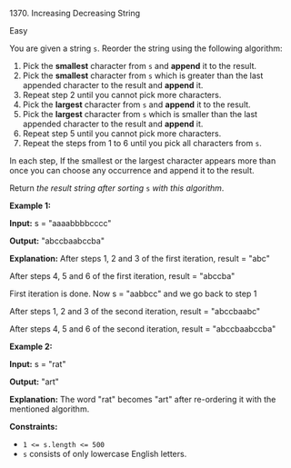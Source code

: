 1370\. Increasing Decreasing String

Easy

You are given a string `s`. Reorder the string using the following algorithm:

1.  Pick the **smallest** character from `s` and **append** it to the result.
2.  Pick the **smallest** character from `s` which is greater than the last appended character to the result and **append** it.
3.  Repeat step 2 until you cannot pick more characters.
4.  Pick the **largest** character from `s` and **append** it to the result.
5.  Pick the **largest** character from `s` which is smaller than the last appended character to the result and **append** it.
6.  Repeat step 5 until you cannot pick more characters.
7.  Repeat the steps from 1 to 6 until you pick all characters from `s`.

In each step, If the smallest or the largest character appears more than once you can choose any occurrence and append it to the result.

Return _the result string after sorting_ `s` _with this algorithm_.

**Example 1:**

**Input:** s = "aaaabbbbcccc"

**Output:** "abccbaabccba"

**Explanation:** After steps 1, 2 and 3 of the first iteration, result = "abc" 

After steps 4, 5 and 6 of the first iteration, result = "abccba"

First iteration is done. Now s = "aabbcc" and we go back to step 1 

After steps 1, 2 and 3 of the second iteration, result = "abccbaabc"

After steps 4, 5 and 6 of the second iteration, result = "abccbaabccba"

**Example 2:**

**Input:** s = "rat"

**Output:** "art"

**Explanation:** The word "rat" becomes "art" after re-ordering it with the mentioned algorithm.

**Constraints:**

*   `1 <= s.length <= 500`
*   `s` consists of only lowercase English letters.
